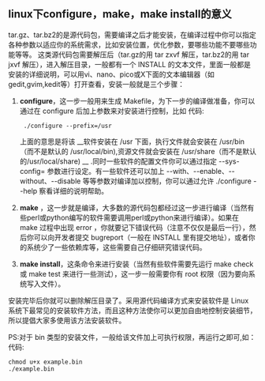 ## linux下configure，make，make install的意义

tar.gz、tar.bz2的是源代码包，需要编译之后才能安装，在编译过程中你可以指定各种参数以适应你的系统需求，比如安装位置，优化参数，要哪些功能不要哪些功能等等。
这类源代码包需要解压后（tar.gz的用 tar zxvf 解压，tar.bz2的用 tar jxvf 解压），进入解压目录，一般都有一个 INSTALL 的文本文件，里面一般都是安装的详细说明，可以用vi、nano、pico或X下面的文本编辑器（如gedit,gvim,kedit等）打开查看，安装一般就是三个步骤：

1. **configure**，这一步一般用来生成 Makefile，为下一步的编译做准备，你可以通过在 configure 后加上参数来对安装进行控制，比如
代码:
 
		./configure --prefix=/usr

   上面的意思是将该 __软件安装在 /usr 下面，执行文件就会安装在 /usr/bin （而不是默认的 /usr/local/bin),资源文件就会安装在 /usr/share（而不是默认的/usr/local/share) __ .同时一些软件的配置文件你可以通过指定 --sys-config= 参数进行设定。有一些软件还可以加上 --with、--enable、--without、--disable 等等参数对编译加以控制，你可以通过允许 ./configure --help 察看详细的说明帮助。


2. **make** ，这一步就是编译，大多数的源代码包都经过这一步进行编译（当然有些perl或python编写的软件需要调用perl或python来进行编译）。如果在 make 过程中出现 error ，你就要记下错误代码（注意不仅仅是最后一行），然后你可以向开发者提交 bugreport（一般在 INSTALL 里有提交地址），或者你的系统少了一些依赖库等，这些需要自己仔细研究错误代码。


3. **make install**，这条命令来进行安装（当然有些软件需要先运行 make check 或 make test 来进行一些测试），这一步一般需要你有 root 权限（因为要向系统写入文件）。


安装完毕后你就可以删除解压目录了。采用源代码编译方式来安装软件是 Linux 系统下最常见的安装软件方法，而且这种方法使你可以更加自由地控制安装细节，所以提倡大家多使用该方法安装软件。

PS:对于 bin 类型的安装文件，一般给该文件加上可执行权限，再运行之即可,如：
代码:
 
	chmod u+x example.bin	
	./example.bin